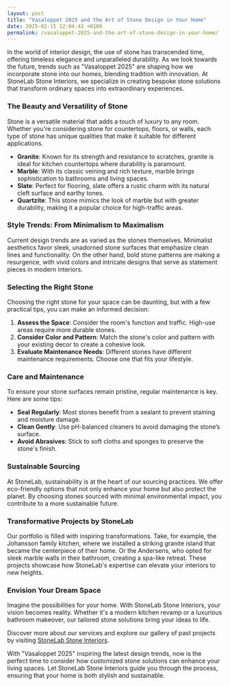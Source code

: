 ```yaml
---
layout: post
title: "Vasaloppet 2025 and the Art of Stone Design in Your Home"
date: 2025-02-15 12:04:43 +0100
permalink: /vasaloppet-2025-and-the-art-of-stone-design-in-your-home/
---
```



In the world of interior design, the use of stone has transcended time, offering timeless elegance and unparalleled durability. As we look towards the future, trends such as "Vasaloppet 2025" are shaping how we incorporate stone into our homes, blending tradition with innovation. At StoneLab Stone Interiors, we specialize in creating bespoke stone solutions that transform ordinary spaces into extraordinary experiences.

### The Beauty and Versatility of Stone

Stone is a versatile material that adds a touch of luxury to any room. Whether you're considering stone for countertops, floors, or walls, each type of stone has unique qualities that make it suitable for different applications.

- **Granite**: Known for its strength and resistance to scratches, granite is ideal for kitchen countertops where durability is paramount.
- **Marble**: With its classic veining and rich texture, marble brings sophistication to bathrooms and living spaces.
- **Slate**: Perfect for flooring, slate offers a rustic charm with its natural cleft surface and earthy tones.
- **Quartzite**: This stone mimics the look of marble but with greater durability, making it a popular choice for high-traffic areas.

### Style Trends: From Minimalism to Maximalism

Current design trends are as varied as the stones themselves. Minimalist aesthetics favor sleek, unadorned stone surfaces that emphasize clean lines and functionality. On the other hand, bold stone patterns are making a resurgence, with vivid colors and intricate designs that serve as statement pieces in modern interiors.

### Selecting the Right Stone

Choosing the right stone for your space can be daunting, but with a few practical tips, you can make an informed decision:

1. **Assess the Space**: Consider the room's function and traffic. High-use areas require more durable stones.
2. **Consider Color and Pattern**: Match the stone's color and pattern with your existing decor to create a cohesive look.
3. **Evaluate Maintenance Needs**: Different stones have different maintenance requirements. Choose one that fits your lifestyle.

### Care and Maintenance

To ensure your stone surfaces remain pristine, regular maintenance is key. Here are some tips:

- **Seal Regularly**: Most stones benefit from a sealant to prevent staining and moisture damage.
- **Clean Gently**: Use pH-balanced cleaners to avoid damaging the stone’s surface.
- **Avoid Abrasives**: Stick to soft cloths and sponges to preserve the stone's finish.

### Sustainable Sourcing

At StoneLab, sustainability is at the heart of our sourcing practices. We offer eco-friendly options that not only enhance your home but also protect the planet. By choosing stones sourced with minimal environmental impact, you contribute to a more sustainable future.

### Transformative Projects by StoneLab

Our portfolio is filled with inspiring transformations. Take, for example, the Johansson family kitchen, where we installed a striking granite island that became the centerpiece of their home. Or the Andersens, who opted for sleek marble walls in their bathroom, creating a spa-like retreat. These projects showcase how StoneLab's expertise can elevate your interiors to new heights.

### Envision Your Dream Space

Imagine the possibilities for your home. With StoneLab Stone Interiors, your vision becomes reality. Whether it's a modern kitchen revamp or a luxurious bathroom makeover, our tailored stone solutions bring your ideas to life.

Discover more about our services and explore our gallery of past projects by visiting [StoneLab Stone Interiors](https://stonelab.se).

With "Vasaloppet 2025" inspiring the latest design trends, now is the perfect time to consider how customized stone solutions can enhance your living spaces. Let StoneLab Stone Interiors guide you through the process, ensuring that your home is both stylish and sustainable.